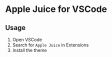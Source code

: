 # Apple Juice for VSCode

## Usage

1. Open VSCode
2. Search for `Apple Juice` in Extensions
3. Install the theme
